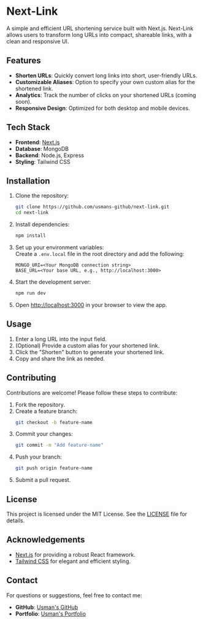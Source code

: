# Next-Link

A simple and efficient URL shortening service built with Next.js. Next-Link allows users to transform long URLs into compact, shareable links, with a clean and responsive UI.

## Features

- **Shorten URLs**: Quickly convert long links into short, user-friendly URLs.  
- **Customizable Aliases**: Option to specify your own custom alias for the shortened link.  
- **Analytics**: Track the number of clicks on your shortened URLs (coming soon).  
- **Responsive Design**: Optimized for both desktop and mobile devices.  

## Tech Stack

- **Frontend**: [Next.js](https://nextjs.org/)  
- **Database**: MongoDB  
- **Backend**: Node.js, Express  
- **Styling**: Tailwind CSS  

## Installation

1. Clone the repository:  
   ```bash
   git clone https://github.com/usmans-github/next-link.git
   cd next-link
   ```

2. Install dependencies:  
   ```bash
   npm install
   ```

3. Set up your environment variables:  
   Create a `.env.local` file in the root directory and add the following:  
   ```env
   MONGO_URI=<Your MongoDB connection string>
   BASE_URL=<Your base URL, e.g., http://localhost:3000>
   ```

4. Start the development server:  
   ```bash
   npm run dev
   ```

5. Open [http://localhost:3000](http://localhost:3000) in your browser to view the app.

## Usage

1. Enter a long URL into the input field.
2. (Optional) Provide a custom alias for your shortened link.
3. Click the "Shorten" button to generate your shortened link.
4. Copy and share the link as needed.

## Contributing

Contributions are welcome! Please follow these steps to contribute:  

1. Fork the repository.  
2. Create a feature branch:  
   ```bash
   git checkout -b feature-name
   ```
3. Commit your changes:  
   ```bash
   git commit -m "Add feature-name"
   ```
4. Push your branch:  
   ```bash
   git push origin feature-name
   ```
5. Submit a pull request.

## License

This project is licensed under the MIT License. See the [LICENSE](LICENSE) file for details.

## Acknowledgements

- [Next.js](https://nextjs.org/) for providing a robust React framework.
- [Tailwind CSS](https://tailwindcss.com/) for elegant and efficient styling.

## Contact

For questions or suggestions, feel free to contact me:  
- **GitHub**: [Usman's GitHub](https://github.com/usmans-github)  
- **Portfolio**: [Usman's Portfolio](https://usmans-portfolio.vercel.app)
